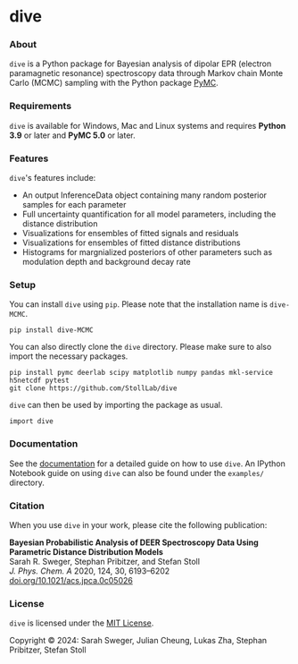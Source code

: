 # dive

### About
`dive` is a Python package for Bayesian analysis of dipolar EPR (electron paramagnetic resonance) spectroscopy data through Markov chain Monte Carlo (MCMC) sampling with the Python package [PyMC](https://www.pymc.io).

### Requirements

`dive` is available for Windows, Mac and Linux systems and requires **Python 3.9** or later and **PyMC 5.0** or later.
 
### Features

`dive`'s features include:
- An output InferenceData object containing many random posterior samples for each parameter
- Full uncertainty quantification for all model parameters, including the distance distribution
- Visualizations for ensembles of fitted signals and residuals
- Visualizations for ensembles of fitted distance distributions
- Histograms for margnialized posteriors of other parameters such as modulation depth and background decay rate

### Setup

You can install `dive` using `pip`. Please note that the installation name is `dive-MCMC`.

    pip install dive-MCMC

You can also directly clone the `dive` directory. Please make sure to also import the necessary packages.

    pip install pymc deerlab scipy matplotlib numpy pandas mkl-service h5netcdf pytest
    git clone https://github.com/StollLab/dive

`dive` can then be used by importing the package as usual.

    import dive

<!-- As long as `dive` is in a development state, use the following installation procedure:

If using `conda`, install the following packages to the environment of your choice:

    conda install pymc deerlab scipy matplotlib pandas mkl-service h5netcdf pytest

You can also use `pip`.

After successful installation of dependencies, navigate to the directory that contains the `dive` source code and run

    python setup.py develop -->

<!-- A pre-built distribution can be installed using `pip`.

First, ensure that `pip` is up-to-date. From a terminal (preferably with admin privileges) use the following command:

    python -m pip install --upgrade pip

Next, install dive with

    python -m pip install dive -->

### Documentation

See the [documentation](https://stolllab.github.io/dive) for a detailed guide on how to use `dive`. An IPython Notebook guide on using `dive` can also be found under the `examples/` directory.

### Citation

When you use `dive` in your work, please cite the following publication:

 **Bayesian Probabilistic Analysis of DEER Spectroscopy Data Using Parametric Distance Distribution Models** <br>
Sarah R. Sweger, Stephan Pribitzer, and Stefan Stoll <br>
 *J. Phys. Chem. A* 2020, 124, 30, 6193–6202 <br>
 <a href="https://doi.org/10.1021/acs.jpca.0c05026"> doi.org/10.1021/acs.jpca.0c05026</a>


### License

`dive` is licensed under the [MIT License](LICENSE).

Copyright © 2024:  Sarah Sweger, Julian Cheung, Lukas Zha, Stephan Pribitzer, Stefan Stoll
